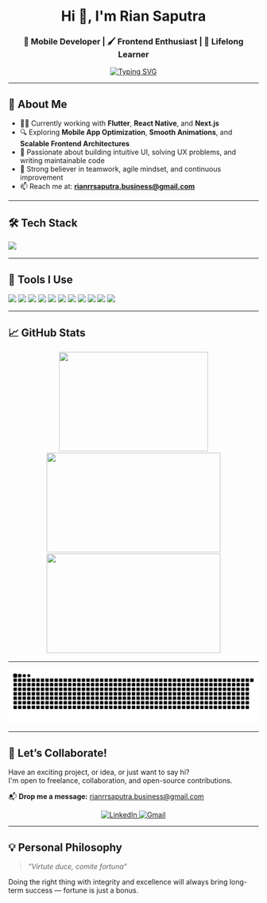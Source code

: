 <h1 align="center">Hi 👋, I'm Rian Saputra</h1>

<h3 align="center">🚀 Mobile Developer | 🖌️ Frontend Enthusiast | 🌱 Lifelong Learner</h3>

<p align="center">
  <a href="https://github.com/riansap">
    <img src="https://readme-typing-svg.demolab.com?font=Fira+Code&size=24&duration=3000&pause=1000&color=007fff&center=true&vCenter=true&width=600&lines=Flutter+%2F+React+Native+%2F+Next.JS;riansap-life:~/$+curiosity+--infinite" alt="Typing SVG" />
  </a>
</p>

---

## 🚀 About Me

- 👨‍💻 Currently working with **Flutter**, **React Native**, and **Next.js**
- 🔍 Exploring **Mobile App Optimization**, **Smooth Animations**, and **Scalable Frontend Architectures**
- 🎯 Passionate about building intuitive UI, solving UX problems, and writing maintainable code
- 🤝 Strong believer in teamwork, agile mindset, and continuous improvement
- 📫 Reach me at: **rianrrsaputra.business@gmail.com**

---

## 🛠️ Tech Stack

<p align="left">
  <img src="https://skillicons.dev/icons?i=dart,flutter,html,css,js,ts,react,nextjs,nodejs,express,tailwind,postgresql" />
</p>

---

## 🧰 Tools I Use

<p align="left">
  <img src="https://custom-icon-badges.demolab.com/badge/Visual%20Studio%20Code-0078d7.svg?logo=vsc&logoColor=white&style=for-the-badge" />
  <img src="https://img.shields.io/badge/Xcode-007ACC?logo=Xcode&logoColor=white&style=for-the-badge" />
  <img src="https://img.shields.io/badge/Postman-orange?logo=postman&logoColor=fff&style=for-the-badge" />
  <img src="https://img.shields.io/badge/Figma-black?logo=figma&logoColor=fff&style=for-the-badge" />
  <img src="https://img.shields.io/badge/GitLab%20CI-FC6D26?logo=gitlab&logoColor=fff&style=for-the-badge" />
  <img src="https://img.shields.io/badge/GitHub-black?logo=github&style=for-the-badge" />
  <img src="https://img.shields.io/badge/macOS-000000?logo=apple&logoColor=F0F0F0&style=for-the-badge" />
  <img src="https://img.shields.io/badge/iOS-000000?&logo=apple&logoColor=white&style=for-the-badge" />
  <img src="https://img.shields.io/badge/Android-3DDC84?logo=android&logoColor=white&style=for-the-badge" />
  <img src="https://img.shields.io/badge/Trello-blue?logo=trello&style=for-the-badge" />
  <img src="https://img.shields.io/badge/Slack-4A154B?logo=slack&logoColor=fff&style=for-the-badge" />
  
  
</p>

---

## 📈 GitHub Stats

<p align="center">
  <img src="https://github-readme-stats.vercel.app/api/top-langs/?username=riansap&layout=compact&theme=tokyonight&hide_border=true" width="300" height="200"/>
  <img src="https://github-readme-stats.vercel.app/api?username=riansap&show_icons=true&theme=tokyonight&hide_border=true" width="350" height="200"/>
  <img src="https://github-readme-streak-stats.herokuapp.com?user=riansap&theme=tokyonight&hide_border=true" width="350" height="200"/>
</p>

---

<picture>
  <source media="(prefers-color-scheme: dark)" srcset="https://raw.githubusercontent.com/riansap/riansap/output/github-contribution-grid-snake-dark.svg">
  <source media="(prefers-color-scheme: light)" srcset="https://raw.githubusercontent.com/riansap/riansap/output/github-contribution-grid-snake.svg">
  <img alt="github contribution grid snake animation" src="https://raw.githubusercontent.com/riansap/riansap/output/github-contribution-grid-snake.svg">
</picture>

---

## 🤝 Let’s Collaborate!

Have an exciting project, or idea, or just want to say hi?  
I'm open to freelance, collaboration, and open-source contributions.

📬 **Drop me a message:** [rianrrsaputra.business@gmail.com](mailto:rianrrsaputra.business@gmail.com)

<p align="center">
  <a href="https://linkedin.com/in/riansaputra" target="_blank">
    <img src="https://img.shields.io/badge/LinkedIn-blue?logo=linkedin&logoColor=fff&style=for-the-badge" alt="LinkedIn" />
  </a>
  <a href="mailto:rianrrsaputra.business@gmail.com" target="_blank">
    <img src="https://img.shields.io/badge/Gmail-red?logo=gmail&logoColor=fff&style=for-the-badge" alt="Gmail" />
  </a>
</p>

<!-- ---

## 🐍 Contribution Snake

<p align="center">
  <img src="https://raw.githubusercontent.com/riansap/riansap/main/github-contribution-grid-snake.svg" alt="GitHub Contribution Snake" />
</p> -->

---

## 💡 Personal Philosophy

> _“Virtute duce, comite fortuna”_

Doing the right thing with integrity and excellence will always bring long-term success — fortune is just a bonus.
